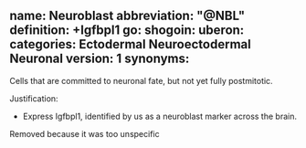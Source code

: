 name: Neuroblast
abbreviation: "@NBL"
definition: +Igfbpl1
go:
shogoin: 
uberon: 
categories: Ectodermal Neuroectodermal Neuronal
version: 1
synonyms:
---

Cells that are committed to neuronal fate, but not yet fully postmitotic.

Justification:

* Express Igfbpl1, identified by us as a neuroblast marker across the brain.

Removed because it was too unspecific